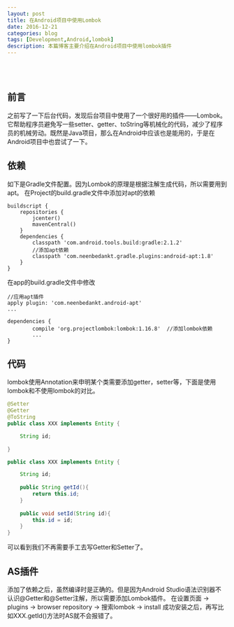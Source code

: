 ```yaml
---
layout: post
title: 在Android项目中使用Lombok
date: 2016-12-21
categories: blog
tags: [Development,Android,lombok]
description: 本篇博客主要介绍在Android项目中使用lombok插件
---
```

<br/>
<br/>

## 前言
之前写了一下后台代码，发现后台项目中使用了一个很好用的插件——Lombok。它帮助程序员避免写一些setter、getter、toString等机械化的代码，减少了程序员的机械劳动。既然是Java项目，那么在Android中应该也是能用的，于是在Android项目中也尝试了一下。

## 依赖
如下是Gradle文件配置。因为Lombok的原理是根据注解生成代码，所以需要用到apt。
在Project的build.gradle文件中添加对apt的依赖

```
buildscript {
    repositories {
        jcenter()
        mavenCentral()
    }
    dependencies {
        classpath 'com.android.tools.build:gradle:2.1.2'
        //添加apt依赖
        classpath 'com.neenbedankt.gradle.plugins:android-apt:1.8'
    }
}

```

在app的build.gradle文件中修改

```
//应用apt插件
apply plugin: 'com.neenbedankt.android-apt'
...

dependencies {
	    compile 'org.projectlombok:lombok:1.16.8'  //添加lombok依赖
	    ...
}
```

## 代码
lombok使用Annotation来申明某个类需要添加getter，setter等，下面是使用lombok和不使用lombok的对比。

```java
@Setter
@Getter
@ToString
public class XXX implements Entity {

    String id;
	
}
```

```java
public class XXX implements Entity {

    String id;
    
    public String getId(){
    	return this.id;
    }
    
    public void setId(String id){
    	this.id = id;
    }
}
```

可以看到我们不再需要手工去写Getter和Setter了。

## AS插件
添加了依赖之后，虽然编译时是正确的。但是因为Android Studio语法识别器不认识@Getter和@Setter注解，所以需要添加Lombok插件。
在设置页面 -> plugins -> browser repository -> 搜索lombok -> install 
成功安装之后，再写比如XXX.getId()方法时AS就不会报错了。

